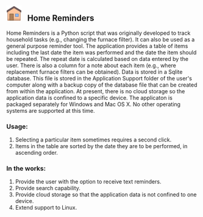## <img  src="images/icons8-home-40.png" alt="Home Reminders icon"> &nbsp;&nbsp;Home Reminders
Home Reminders is a Python script that was originally developed to track household tasks (e.g., changing the furnace filter). It can also be used as a general purpose reminder tool. The application provides a table of items including the last date the item was performed and the date the item should be repeated. The repeat date is calculated based on data entered by the user. There is also a column for a note about each item (e.g., where replacement furnace filters can be obtained). Data is stored in a Sqlite database. This file is stored in the Application Support folder of the user's computer along with a backup copy of the database file that can be created from within the application. At present, there is no cloud storage so the application data is confined to a specific device. The applicaton is packaged separately for Windows and Mac OS X. No other operating systems are supported at this time.
### Usage:
1. Selecting a particular item sometimes requires a second click.
2. Items in the table are sorted by the date they are to be performed, in ascending order.
### In the works:
1. Provide the user with the option to receive text reminders.
2. Provide search capability.
3. Provide cloud storage so that the application data is not confined to one device.
4. Extend support to Linux.

